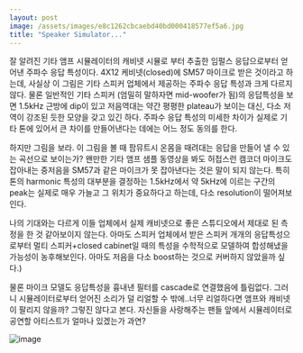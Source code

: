 ```yaml
---
layout: post
image: /assets/images/e8c1262cbcaebd40bd000418577ef5a6.jpg
title: "Speaker Simulator..."
---
```



잘 알려진 기타 앰프 시뮬레이터의 캐비넷 시뮬로 부터 추출한 임펄스 응답으로부터 얻어낸 주파수 응답 특성이다. 4X12 케비넷(closed)에 SM57 마이크로 받은 것이라고 하는데, 사실상 이 그림은 기타 스피커 업체에서 제공하는 주파수 응답 특성과 크게 다르지 않다. 물론 일반적인 기타 스피커 (엄밀히 말하자면 mid-woofer가 됨)의 응답특성을 보면 1.5kHz 근방에 dip이 있고 저음역대는 약간 평평한 plateau가 보이는 대신, 다소 저역이 강조된 듯한 모양을 갖고 있긴 하다. 주파수 응답 특성의 미세한 차이가 실제로 기타 톤에 있어서 큰 차이를 만들어낸다는 데에는 어느 정도 동의를 한다.

하지만 그림을 보라. 이 그림을 볼 때 팜뮤트시 온몸을 때려대는 응답을 만들어 낼 수 있는 곡선으로 보이는가? 왠만한 기타 앰프 샘플 동영상을 봐도 허접스런 캠코더 마이크도 잡아내는 중저음을 SM57과 같은 마이크가 못 잡아낸다는 것은 말이 되지 않는다. 특히 톤의 harmonic 특성의 대부분을 결정하는 1.5kHz에서 약 5kHz에 이르는 구간의 peak는 실제로 매우 가늘고 그 위치가 중요하다고 하는데, 다소 resolution이 떨어져보인다.

나의 기대와는 다르게 이들 업체에서 실제 캐비넷으로 좋은 스튜디오에서 제대로 된 측정을 한 것 같아보이지 않는다. 아마도 스피커 업체에서 받은 스피커 개개의 응답특성으로부터 멀티 스피커+closed cabinet일 때의 특성을 수학적으로 모델하여 합성해냈을 가능성이 농후해보인다. 아마도 저음을 다소 boost하는 것으로 커버하지 않았을까 싶다.)

물론 마이크 모델도 응답특성을 흉내낸 필터를 cascade로 연결했음에 틀림없다. 그러니 시뮬레이터로부터 얻어진 소리가 덜 리얼할 수 밖에..너무 리얼하다면 앰프와 캐비넷이 팔리지 않을까? 그렇진 않다고 본다. 자신들을 사랑해주는 팬들 앞에서 시뮬레이터로 공연할 아티스트가 얼마나 있겠는가 과연?

![image](/assets/images/e8c1262cbcaebd40bd000418577ef5a6.jpg)

